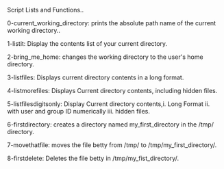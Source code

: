 Script Lists and Functions..

 0-current_working_directory: prints the absolute path name of the current working directory..
 
 1-listit: Display the contents list of your current directory.
 
 2-bring_me_home: changes the working directory to the user's home directory.
 
 3-listfiles: Displays current directory contents in a long format.
 
 4-listmorefiles: Displays Current directory contents, including hidden files.

 5-listfilesdigitsonly: Display Current directory contents,i. Long Format ii. with user and group ID numerically iii. hidden files.

 6-firstdirectory: creates a directory named my_first_directory in the /tmp/ directory.

 7-movethatfile: moves the file betty from /tmp/ to /tmp/my_first_directory/.

 8-firstdelete: Deletes the file betty in /tmp/my_fist_directory/.
 
 

